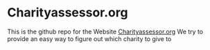 # Charityassessor.org

This is the github repo for the Website <a href="http://charityassessor.org">Charityassessor.org</a>
We try to provide an easy way to figure out which charity to give to
